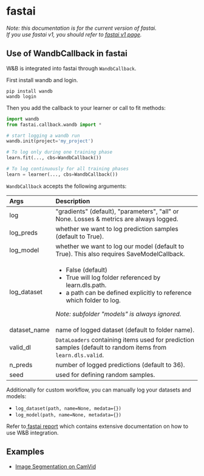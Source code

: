 # fastai

_Note: this documentation is for the current version of fastai.  
If you use fastai v1, you should refer to_ [_fastai v1 page_](fastai.md)_._

## Use of WandbCallback in fastai

W&B is integrated into fastai through `WandbCallback`.

First install wandb and login.

```text
pip install wandb
wandb login
```

Then you add the callback to your learner or call to fit methods:

```python
import wandb
from fastai.callback.wandb import *

# start logging a wandb run
wandb.init(project='my_project')

# To log only during one training phase
learn.fit(..., cbs=WandbCallback())

# To log continuously for all training phases
learn = learner(..., cbs=WandbCallback())
```

`WandbCallback` accepts the following arguments:

<table>
  <thead>
    <tr>
      <th style="text-align:left">Args</th>
      <th style="text-align:left">Description</th>
    </tr>
  </thead>
  <tbody>
    <tr>
      <td style="text-align:left">log</td>
      <td style="text-align:left">&quot;gradients&quot; (default), &quot;parameters&quot;, &quot;all&quot;
        or None. Losses &amp; metrics are always logged.</td>
    </tr>
    <tr>
      <td style="text-align:left">log_preds</td>
      <td style="text-align:left">whether we want to log prediction samples (default to True).</td>
    </tr>
    <tr>
      <td style="text-align:left">log_model</td>
      <td style="text-align:left">whether we want to log our model (default to True). This also requires
        SaveModelCallback.</td>
    </tr>
    <tr>
      <td style="text-align:left">log_dataset</td>
      <td style="text-align:left">
        <ul>
          <li>False (default)</li>
          <li>True will log folder referenced by learn.dls.path.</li>
          <li>a path can be defined explicitly to reference which folder to log.</li>
        </ul>
        <p><em>Note: subfolder &quot;models&quot; is always ignored.</em>
        </p>
      </td>
    </tr>
    <tr>
      <td style="text-align:left">dataset_name</td>
      <td style="text-align:left">name of logged dataset (default to folder name).</td>
    </tr>
    <tr>
      <td style="text-align:left">valid_dl</td>
      <td style="text-align:left"><code>DataLoaders</code> containing items used for prediction samples (default
        to random items from <code>learn.dls.valid</code>.</td>
    </tr>
    <tr>
      <td style="text-align:left">n_preds</td>
      <td style="text-align:left">number of logged predictions (default to 36).</td>
    </tr>
    <tr>
      <td style="text-align:left">seed</td>
      <td style="text-align:left">used for defining random samples.</td>
    </tr>
  </tbody>
</table>

Additionally for custom workflow, you can manually log your datasets and models:

* `log_dataset(path, name=None, medata={})`
* `log_model(path, name=None, metadata={})` 

Refer to[ fastai report](https://app.wandb.ai/borisd13/demo_config/reports/Compare-monitor-fastai-models--Vmlldzo4MzAyNA) which contains extensive documentation on how to use W&B integration.

## Examples

* [Image Segmentation on CamVid](http://bit.ly/fastai-wandb)

